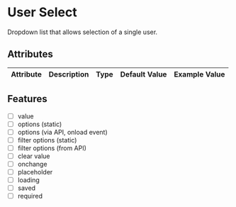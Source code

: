 # User Select
Dropdown list that allows selection of a single user.

## Attributes
| Attribute | Description | Type | Default Value | Example Value | 
| --------- | ----------- | ---- | ------------- | ------------- |

## Features
- [ ] value
- [ ] options (static)
- [ ] options (via API, onload event)
- [ ] filter options (static)
- [ ] filter options (from API)
- [ ] clear value
- [ ] onchange
- [ ] placeholder
- [ ] loading
- [ ] saved
- [ ] required
